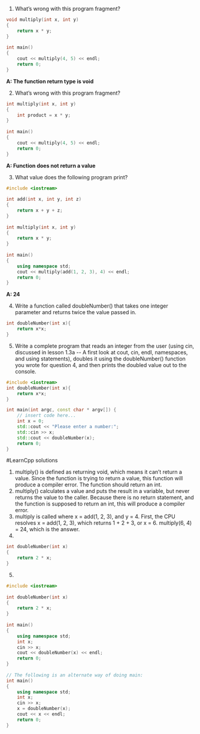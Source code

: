 1) What’s wrong with this program fragment?
```C++
void multiply(int x, int y)
{
    return x * y;
}
 
int main()
{
    cout << multiply(4, 5) << endl;
    return 0;
}
```
**A: The function return type is void**    

2) What’s wrong with this program fragment?
```C++
int multiply(int x, int y)
{
    int product = x * y;
}
 
int main()
{
    cout << multiply(4, 5) << endl;
    return 0;
}
```
**A: Function does not return a value**  

3) What value does the following program print?
```C++
#include <iostream>
 
int add(int x, int y, int z)
{
    return x + y + z;
}
 
int multiply(int x, int y)
{
    return x * y;
}
 
int main()
{
    using namespace std;
    cout << multiply(add(1, 2, 3), 4) << endl;
    return 0;
}
```
**A: 24**  

4) Write a function called doubleNumber() that takes one integer parameter and returns twice the value passed in.  
```C++
int doubleNumber(int x){
    return x*x;
}
```

5) Write a complete program that reads an integer from the user (using cin, discussed in lesson 1.3a -- A first look at cout, cin, endl, namespaces, and using statements), doubles it using the doubleNumber() function you wrote for question 4, and then prints the doubled value out to the console.
```C++
#include <iostream>
int doubleNumber(int x){
    return x*x;
}

int main(int argc, const char * argv[]) {
    // insert code here...
    int x = 0;
    std::cout << "Please enter a number:";
    std::cin >> x;
    std::cout << doubleNumber(x);
    return 0;
}
```

#LearnCpp solutions
1. multiply() is defined as returning void, which means it can’t return a value. Since the function is trying to return a value, this function will produce a compiler error. The function should return an int.
2. multiply() calculates a value and puts the result in a variable, but never returns the value to the caller. Because there is no return statement, and the function is supposed to return an int, this will produce a compiler error.
3. multiply is called where x = add(1, 2, 3), and y = 4. First, the CPU resolves x = add(1, 2, 3), which returns 1 + 2 + 3, or x = 6. multiply(6, 4) = 24, which is the answer.
4.  
```C++
int doubleNumber(int x)
{
    return 2 * x;
}
```
5.
```C++
#include <iostream>
 
int doubleNumber(int x)
{
    return 2 * x;
}
 
int main()
{
    using namespace std;
    int x;
    cin >> x;
    cout << doubleNumber(x) << endl;
    return 0;
}
 
// The following is an alternate way of doing main:
int main()
{
    using namespace std;
    int x;
    cin >> x;
    x = doubleNumber(x);
    cout << x << endl;
    return 0;
}
```

